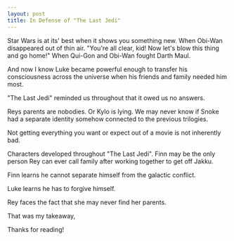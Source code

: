 ```yaml
---
layout: post
title: In Defense of "The Last Jedi"
---
```


Star Wars is at its' best when it shows you something new.
When Obi-Wan disappeared out of thin air.
"You're all clear, kid! Now let's blow this thing and go home!"
When Qui-Gon and Obi-Wan fought Darth Maul.

And now I know Luke became powerful enough to transfer his consciousness across the universe when his friends and family needed him most.

"The Last Jedi" reminded us throughout that it owed us no answers.

Reys parents are nobodies. Or Kylo is lying.
We may never know if Snoke had a separate identity somehow connected to the previous trilogies.

Not getting everything you want or expect out of a movie is not inherently bad.

Characters developed throughout "The Last Jedi".
Finn may be the only person Rey can ever call family after working
together to get off Jakku.

Finn learns he cannot separate himself from the galactic conflict.

Luke learns he has to forgive himself.

Rey faces the fact that she may never find her parents.

That was my takeaway,

Thanks for reading!
